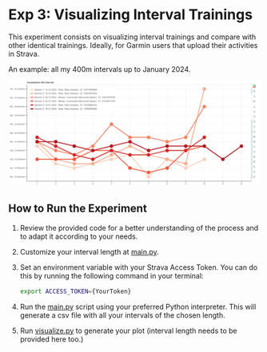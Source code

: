 # Exp 3: Visualizing Interval Trainings

This experiment consists on visualizing interval trainings and compare with other identical trainings. Ideally, for Garmin users that upload their activities in Strava. 

An example: all my 400m intervals up to January 2024. 

![Example Visualization](../Exp3VisualizingIntervalTrainings/vis/example.JPG)

## How to Run the Experiment

1. Review the provided code for a better understanding of the process and to adapt it according to your needs.

2. Customize your interval length at [main.py](../Exp3VisualizingIntervalTrainings/main.py).

3. Set an environment variable with your Strava Access Token. You can do this by running the following command in your terminal:

   ```bash
   export ACCESS_TOKEN={YourToken}
   ```

4. Run the [main.py](../Exp3VisualizingIntervalTrainings/main.py) script using your preferred Python interpreter. This will generate a csv file with all your intervals of the chosen length. 

5. Run [visualize.py](../Exp3VisualizingIntervalTrainings/visualize.py) to generate your plot (interval length needs to be provided here too.)